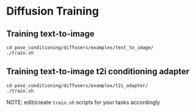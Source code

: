 # Diffusion Training

## Training text-to-image
```
cd pose_conditioning/diffusers/examples/text_to_image/
./train.sh
```

## Training text-to-image t2i conditioning adapter
```
cd pose_conditioning/diffusers/examples/t2i_adapter/
./train.sh
```

NOTE: edit/create ```train.sh``` scripts for your tasks accordingly